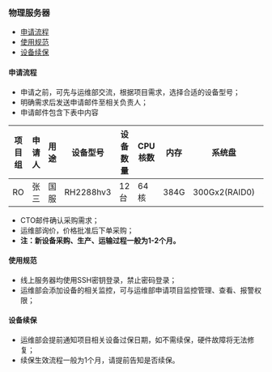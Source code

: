 <h3 >物理服务器</h3>

   - [申请流程](#1)
   - [使用规范](#2)
   - [设备续保](#3)
  
<h4 id="1">申请流程</h4>

* 申请之前，可先与运维部交流，根据项目需求，选择合适的设备型号；
* 明确需求后发送申请邮件至相关负责人；
* 申请邮件包含下表中内容

项目组|申请人|用途|设备型号|设备数量|CPU核数|内存|系统盘|数据盘|操作系统
---|---|---|---|---|---|---|---|---|---
RO|张三|国服|RH2288hv3|12台|64核|384G|300Gx2(RAID0)|8Tx12(RAID10)|CentOS7.4

* CTO邮件确认采购需求；
* 运维部询价，价格批准后下单采购；
* <B>注：新设备采购、生产、运输过程一般为1-2个月。</B>

<h4 id="2">使用规范</h4>

* 线上服务器均使用SSH密钥登录，禁止密码登录；
* 运维部会添加设备的相关监控，可与运维部申请项目监控管理、查看、报警权限；


<h4 id="3">设备续保</h4>

* 运维部会提前通知项目相关设备过保日期，如不需续保，硬件故障将无法修复；
* 续保生效流程一般为1个月，请提前告知是否续保。

